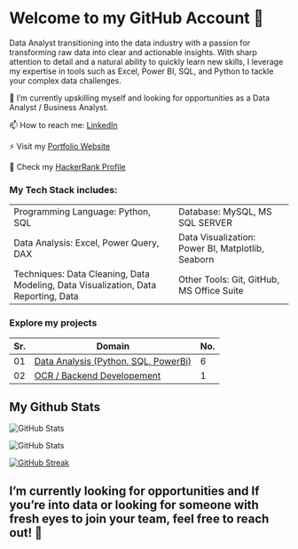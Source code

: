 # Welcome to my GitHub Account 👋

Data Analyst transitioning into the data industry with a passion for transforming raw data into clear and actionable insights. With sharp attention to detail and a natural ability to quickly learn new skills, I leverage my expertise in tools such as Excel, Power BI, SQL, and Python to tackle your complex data challenges.

🔭 I’m currently upskilling myself and looking for opportunities as a Data Analyst / Business Analyst.

📫 How to reach me: [LinkedIn](https://www.linkedin.com/in/duraiprasanth25/)

⚡ Visit my [Portfolio Website]( https://codebasics.io/portfolio/Duraiprasanth-Sekar) 

🐍 Check my [HackerRank Profile](https://www.hackerrank.com/profile/sdprasanth_5)

### My Tech Stack includes:

|          |          | 
|----------|----------|
| Programming Language: Python, SQL |  Database: MySQL, MS SQL SERVER |
| Data Analysis: Excel, Power Query, DAX  | Data Visualization: Power BI, Matplotlib, Seaborn|
| Techniques: Data Cleaning, Data Modeling, Data Visualization, Data Reporting, Data | Other Tools: Git, GitHub, MS Office Suite |


### Explore my projects
| Sr. | Domain| No.|
|----------|----------|----------|
| 01 | [Data Analysis (Python, SQL, PowerBi)](https://github.com/Duraiprasanth25/bi-dashboards)| 6 |
| 02 | [OCR / Backend Developement](https://github.com/Duraiprasanth25/Medical-Data-Extractor)| 1 |

## My Github Stats
![GitHub Stats](https://github-readme-stats.vercel.app/api/top-langs/?username=Duraiprasanth25&show_icons=true&theme=radical)


![GitHub Stats](https://github-readme-stats.vercel.app/api?username=Duraiprasanth25&show_icons=true&theme=radical)


[![GitHub Streak](https://github-readme-streak-stats.herokuapp.com/?user=Duraiprasanth25&theme=dark)](https://git.io/streak-stats)


## I’m currently looking for opportunities and If you’re into data or looking for someone with fresh eyes to join your team, feel free to reach out! 🎿







